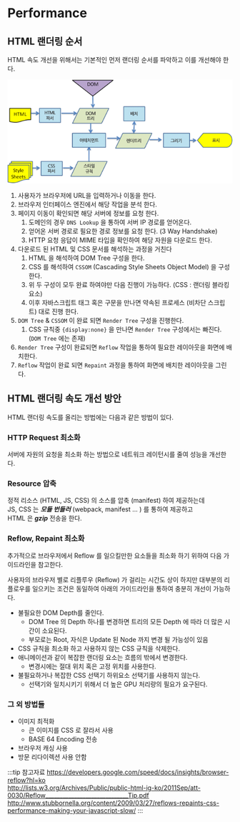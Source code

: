 # Performance

## HTML 랜더링 순서

HTML 속도 개선을 위해서는 기본적인 먼저 랜더링 순서를 파악하고 이를 개선해야 한다.

![HTML 랜더링 순서](/img/A059.png)

1. 사용자가 브라우저에 URL을 입력하거나 이동을 한다.
2. 브라우저 인터페이스 엔진에서 해당 작업을 분석 한다.
3. 페이지 이동이 확인되면 해당 서버에 정보를 요청 한다.
    1. 도메인의 경우 `DNS Lookup` 을 통하여 서버 IP 경로를 얻어온다.
    2. 얻어온 서버 경로로 필요한 경로 정보를 요청 한다. (3 Way Handshake)
    3. HTTP 요청 응답이 MIME 타입을 확인하여 해당 자원을 다운로드 한다.
4. 다운로드 된 HTML 및 CSS 문서를 해석하는 과정을 거친다
    1. HTML 을 해석하여 DOM Tree 구성을 한다.
    2. CSS 를 해석하여 `CSSOM` (Cascading Style Sheets Object Model) 을 구성한다.
    3. 위 두 구성이 모두 완료 하여야만 다음 진행이 가능하다. (CSS : 랜더링 블라킹 요소)
    4. 이후 자바스크립트 태그 혹은 구문을 만나면 약속된 프로세스 (비차단 스크립트) 대로 진행 한다.
5. `DOM Tree` & `CSSOM` 이 완료 되면 `Render Tree` 구성을 진행한다.
    1. CSS 규칙중 `{display:none}` 을 만나면 `Render Tree` 구성에서는 빠진다. (`DOM Tree` 에는 존재)
6. `Render Tree` 구성이 완료되면 `Reflow` 작업을 통하여 필요한 레이아웃을 화면에 배치한다.
7. `Reflow` 작업이 완료 되면 `Repaint` 과정을 통하여 화면에 배치한 레이아웃을 그린다.

## HTML 랜더링 속도 개선 방안

HTML 랜더링 속도를 올리는 방법에는 다음과 같은 방법이 있다.

### HTTP Request 최소화

서버에 자원의 요청을 최소화 하는 방법으로 네트워크 레이턴시를 줄여 성능을 개선한다.

### Resource 압축

정적 리소스 (HTML, JS, CSS) 의 소스를 압축 (manifest) 하여 제공하는데  
JS, CSS 는 _**모듈 번들러**_ (webpack, manifest ... ) 를 통하여 제공하고  
HTML 은 _**gzip**_ 전송을 한다.

### Reflow, Repaint 최소화

추가적으로 브라우저에서 Reflow 를 일으킬만한 요소들을 최소화 하기 위하여 다음 가이드라인을 참고한다.

사용자의 브라우저 별로 리플루우 (Reflow) 가 걸리는 시간도 상이 하지만 대부분의 리플로우를 일으키는 조건은 동일하여 아래의 가이드라인을 통하여 충분히 개선이 가능하다.

* 불필요한 DOM Depth를 줄인다.
  * DOM Tree 의 Depth 하나를 변경하면 트리의 모든 Depth 에 따라 더 많은 시간이 소요된다.
  * 부모로는 Root, 자식은 Update 된 Node 까지 변경 될 가능성이 있음
* CSS 규칙을 최소화 하고 사용하지 않는 CSS 규칙을 삭제한다.
* 애니메이션과 같이 복잡한 랜더링 요소는 흐름의 밖에서 변경한다.
  * 변경시에는 절대 위치 혹은 고정 위치를 사용한다.
* 불필요하거나 복잡한 CSS 선택기 하위요소 선택기를 사용하지 않는다.
  * 선택기와 일치시키기 위해서 더 높은 GPU 처리량의 필요가 요구된다.

### 그 외 방법들

* 이미지 최적화
  * 큰 이미지를 CSS 로 잘라서 사용
  * BASE 64 Encoding 전송
* 브라우저 캐싱 사용
* 방문 리다이렉션 사용 안함

:::tip 참고자료
<https://developers.google.com/speed/docs/insights/browser-reflow?hl=ko>  
<http://lists.w3.org/Archives/Public/public-html-ig-ko/2011Sep/att-0030/Reflow_____________________________Tip.pdf>  
<http://www.stubbornella.org/content/2009/03/27/reflows-repaints-css-performance-making-your-javascript-slow/>
:::